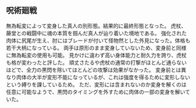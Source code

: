 ## 呪術廻戦
無為転変によって変身した真人の別形態。結果的に最終形態となった。
虎杖、藤堂との戦闘中に魂の本質を掴んだ真人が辿り着いた境地である。
強化された肉体に尻尾が生え、肘にはブレードが付いて怪物然とした外見になった。体格も若干大柄になっている。
両手は原形のまま変身していないため、変身前と同様に無為転変の使用も可能。
見かけに違わず高い身体能力と耐久力を誇り、虎杖も格が変わったと評した。
頑丈さたるや虎杖の通常の打撃がほとんど通らないほどで、全力の黒閃を除いてほとんどの攻撃は効果がなかった。
変身前とは異なり肉体の大半が変形不能になっているが、これは強度を得るために変形しないという縛りを課しているため。
ただ、変形には含まれないのか変身を解くのは任意に可能なようで、黒閃のタイミングを外すために肉体の一部の変身を解いていた。
